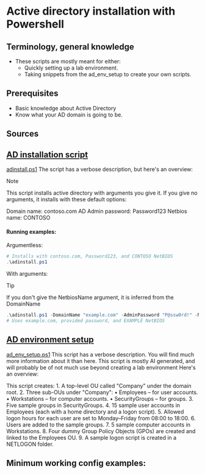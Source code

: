 # Active directory installation with Powershell

Terminology, general knowledge
---
 - These scripts are mostly meant for either: 
	- Quickly setting up a lab environment.
	- Taking snippets from the ad_env_setup to create your own scripts.

Prerequisites
---
- Basic knowledge about Active Directory
- Know what your AD domain is going to be. 

Sources
---

[AD installation script](Windows/Scripts/adinstall.ps1)
---
[adinstall.ps1](Windows/Scripts/adinstall.ps1)
The script has a verbose description, but here's an overview:

> [!NOTE]
> This script installs active directory with arguments you give it. If you give no arguments, it installs with these default options:
> 
> Domain name: contoso.com
> AD Admin password: Password123
> Netbios name: CONTOSO

#### Running examples:

Argumentless:
```powershell
# Installs with contoso.com, Password123, and CONTOSO NetBIOS
.\adinstall.ps1
```

With arguments:

> [!TIP]
> If you don't give the NetbiosName argument, it is inferred from the DomainName

```powershell
.\adinstall.ps1 -DomainName "example.com" -AdminPassword "P@ssw0rd!" -NetbiosName "EXAMPLE"
# Uses example.com, provided password, and EXAMPLE NetBIOS
```


[AD environment setup](Windows/Scripts/ad_env_setup.ps1)
---
[ad_env_setup.ps1](Windows/Scripts/ad_env_setup.ps1)
This script has a verbose description. You will find much more information about it than here. 
This script is mostly AI generated, and will probably be of not much use beyond creating a lab environment 
Here's an overview:

  This script creates:
    1. A top-level OU called "Company" under the domain root.
    2. Three sub-OUs under "Company":
         • Employees – for user accounts.
         • Workstations – for computer accounts.
         • SecurityGroups – for groups.
    3. Five sample groups in SecurityGroups.
    4. 15 sample user accounts in Employees (each with a home directory and a logon script).
    5. Allowed logon hours for each user are set to Monday–Friday from 08:00 to 18:00. 
    6. Users are added to the sample groups.
    7. 5 sample computer accounts in Workstations.
    8. Four dummy Group Policy Objects (GPOs) are created and linked to the Employees OU.
    9. A sample logon script is created in a NETLOGON folder.



Minimum working config examples:
---